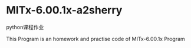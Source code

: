 # MITx-6.00.1x-a2sherry
python课程作业

This Program is an homework and practise code of MITx-6.00.1x Program
